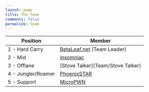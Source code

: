 ```yaml
---
layout: page
title: The Team
comments: false
permalink: Team
---
```


|Position|Member|
|---|---|
|1 - Hard Carry|[BetaLeaf.net](Team/BetaLeaf.net) (Team Leader)|
|2 - Mid|[insomniac](Team/insomniac)|
|3 - Offlane|[Stove Talker](Team/Stove Talker)|
|4 - Jungler/Roamer|[PhoenixSTAR](Team/PhoenixSTAR)|
|5 - Support|[MicroPWN](Team/MicroPWN)|
